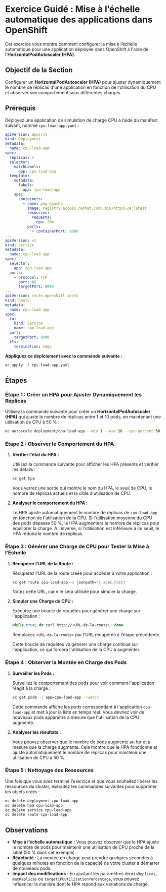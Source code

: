 # Exercice Guidé : Mise à l’échelle automatique des applications dans OpenShift

Cet exercice vous montre comment configurer la mise à l’échelle automatique pour une application déployée dans OpenShift à l'aide de l'**HorizontalPodAutoscaler (HPA)**.

## Objectif de la Section

Configurer un **HorizontalPodAutoscaler (HPA)** pour ajuster dynamiquement le nombre de réplicas d'une application en fonction de l'utilisation du CPU et observer son comportement sous différentes charges.

## Prérequis

Déployez une application de simulation de charge CPU à l’aide du manifest suivant, nommé `cpu-load-app.yaml` :

```yaml
apiVersion: apps/v1
kind: Deployment
metadata:
  name: cpu-load-app
spec:
  replicas: 1
  selector:
    matchLabels:
      app: cpu-load-app
  template:
    metadata:
      labels:
        app: cpu-load-app
    spec:
      containers:
        - name: php-apache
          image: registry.access.redhat.com/ubi8/httpd-24:latest
          resources:
            requests:
              cpu: 20m
          ports:
            - containerPort: 8080
---
apiVersion: v1
kind: Service
metadata:
  name: cpu-load-app
spec:
  selector:
    app: cpu-load-app
  ports:
    - protocol: TCP
      port: 80
      targetPort: 8080
---
apiVersion: route.openshift.io/v1
kind: Route
metadata:
  name: cpu-load-app
spec:
  to:
    kind: Service
    name: cpu-load-app
  port:
    targetPort: 8080
  tls:
    termination: edge
```

**Appliquez ce déploiement avec la commande suivante :**

```bash
oc apply -f cpu-load-app.yaml
```

## Étapes

### Étape 1 : Créer un HPA pour Ajuster Dynamiquement les Réplicas

Utilisez la commande suivante pour créer un **HorizontalPodAutoscaler (HPA)** qui ajuste le nombre de réplicas entre 1 et 10 pods, en maintenant une utilisation de CPU à 50 % :

```bash
oc autoscale deployment/cpu-load-app --min 1 --max 10 --cpu-percent 50
```

### Étape 2 : Observer le Comportement du HPA

1. **Vérifier l'état du HPA :**

   Utilisez la commande suivante pour afficher les HPA présents et vérifier les détails :

   ```bash
   oc get hpa
   ```

   Vous verrez une sortie qui montre le nom du HPA, le seuil de CPU, le nombre de réplicas actuels et la cible d'utilisation de CPU.

2. **Analyser le comportement du HPA :**

   Le HPA ajuste automatiquement le nombre de réplicas de `cpu-load-app` en fonction de l'utilisation de la CPU. Si l'utilisation moyenne du CPU des pods dépasse 50 %, le HPA augmentera le nombre de réplicas pour équilibrer la charge. À l'inverse, si l'utilisation est inférieure à ce seuil, le HPA réduira le nombre de réplicas.

### Étape 3 : Générer une Charge de CPU pour Tester la Mise à l’Échelle

1. **Récupérer l'URL de la Route :**

   Récupérez l'URL de la route créée pour accéder à votre application :

   ```bash
   oc get route cpu-load-app -o jsonpath='{.spec.host}'
   ```

   Notez cette URL, car elle sera utilisée pour simuler la charge.

2. **Simuler une Charge de CPU :**

   Exécutez une boucle de requêtes pour générer une charge sur l'application :

   ```bash
   while true; do curl http://<URL-de-la-route>; done
   ```

   Remplacez `<URL-de-la-route>` par l'URL récupérée à l'étape précédente.

   Cette boucle de requêtes va générer une charge continue sur l'application, ce qui forcera l'utilisation de la CPU à augmenter.

### Étape 4 : Observer la Montée en Charge des Pods

1. **Surveiller les Pods :**

   Surveillez le comportement des pods pour voir comment l'application réagit à la charge :

   ```bash
   oc get pods -l app=cpu-load-app --watch
   ```

   Cette commande affiche les pods correspondant à l'application `cpu-load-app` et met à jour la liste en temps réel. Vous devriez voir de nouveaux pods apparaître à mesure que l'utilisation de la CPU augmente.

2. **Analyser les résultats :**

   Vous pouvez observer que le nombre de pods augmente au fur et à mesure que la charge augmente. Cela montre que le HPA fonctionne et ajuste automatiquement le nombre de réplicas pour maintenir une utilisation de CPU à 50 %.

### Étape 5 : Nettoyage des Ressources

Une fois que vous avez terminé l'exercice et que vous souhaitez libérer les ressources du cluster, exécutez les commandes suivantes pour supprimer les objets créés :

```bash
oc delete deployment cpu-load-app
oc delete hpa cpu-load-app
oc delete service cpu-load-app
oc delete route cpu-load-app
```

## Observations

- **Mise à l’échelle automatique** : Vous pouvez observer que le HPA ajuste le nombre de pods pour maintenir une utilisation de CPU proche de la cible (50 % dans cet exemple).
- **Réactivité** : La montée en charge peut prendre quelques secondes à quelques minutes en fonction de la capacité de votre cluster à démarrer de nouveaux pods.
- **Impact des modifications** : En ajustant les paramètres de `minReplicas`, `maxReplicas` ou `targetCPUUtilizationPercentage`, vous pouvez influencer la manière dont le HPA répond aux variations de charge.

